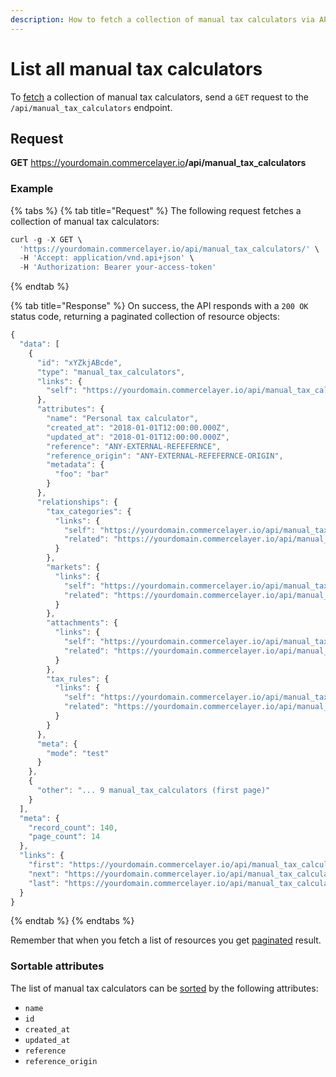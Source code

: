 ```yaml
---
description: How to fetch a collection of manual tax calculators via API
---
```


# List all manual tax calculators

To <a href="https://docs.commercelayer.io/developers/fetching-resources" target="_blank">fetch</a> a collection of manual tax calculators, send a `GET` request to the `/api/manual_tax_calculators` endpoint.

## Request

**GET** https://yourdomain.commercelayer.io<b>/api/manual_tax_calculators</b>

### **Example**

{% tabs %}
{% tab title="Request" %}
The following request fetches a collection of manual tax calculators:

```javascript
curl -g -X GET \
  'https://yourdomain.commercelayer.io/api/manual_tax_calculators/' \
  -H 'Accept: application/vnd.api+json' \
  -H 'Authorization: Bearer your-access-token'
```
{% endtab %}

{% tab title="Response" %}
On success, the API responds with a `200 OK` status code, returning a paginated collection of resource objects:

```javascript
{
  "data": [
    {
      "id": "xYZkjABcde",
      "type": "manual_tax_calculators",
      "links": {
        "self": "https://yourdomain.commercelayer.io/api/manual_tax_calculators/xYZkjABcde"
      },
      "attributes": {
        "name": "Personal tax calculator",
        "created_at": "2018-01-01T12:00:00.000Z",
        "updated_at": "2018-01-01T12:00:00.000Z",
        "reference": "ANY-EXTERNAL-REFEFERNCE",
        "reference_origin": "ANY-EXTERNAL-REFEFERNCE-ORIGIN",
        "metadata": {
          "foo": "bar"
        }
      },
      "relationships": {
        "tax_categories": {
          "links": {
            "self": "https://yourdomain.commercelayer.io/api/manual_tax_calculators/xYZkjABcde/relationships/tax_categories",
            "related": "https://yourdomain.commercelayer.io/api/manual_tax_calculators/xYZkjABcde/tax_categories"
          }
        },
        "markets": {
          "links": {
            "self": "https://yourdomain.commercelayer.io/api/manual_tax_calculators/xYZkjABcde/relationships/markets",
            "related": "https://yourdomain.commercelayer.io/api/manual_tax_calculators/xYZkjABcde/markets"
          }
        },
        "attachments": {
          "links": {
            "self": "https://yourdomain.commercelayer.io/api/manual_tax_calculators/xYZkjABcde/relationships/attachments",
            "related": "https://yourdomain.commercelayer.io/api/manual_tax_calculators/xYZkjABcde/attachments"
          }
        },
        "tax_rules": {
          "links": {
            "self": "https://yourdomain.commercelayer.io/api/manual_tax_calculators/xYZkjABcde/relationships/tax_rules",
            "related": "https://yourdomain.commercelayer.io/api/manual_tax_calculators/xYZkjABcde/tax_rules"
          }
        }
      },
      "meta": {
        "mode": "test"
      }
    },
    {
      "other": "... 9 manual_tax_calculators (first page)"
    }
  ],
  "meta": {
    "record_count": 140,
    "page_count": 14
  },
  "links": {
    "first": "https://yourdomain.commercelayer.io/api/manual_tax_calculators?page[number]=1&page[size]=10",
    "next": "https://yourdomain.commercelayer.io/api/manual_tax_calculators?page[number]=2&page[size]=10",
    "last": "https://yourdomain.commercelayer.io/api/manual_tax_calculators?page[number]=14&page[size]=10"
  }
}
```
{% endtab %}
{% endtabs %}

Remember that when you fetch a list of resources you get <a href="https://docs.commercelayer.io/developers/pagination" target="_blank">paginated</a> result.

### Sortable attributes

The list of manual tax calculators can be <a href="https://docs.commercelayer.io/developers/sorting-results" target="_blank">sorted</a> by the following attributes:

* `name`
* `id`
* `created_at`
* `updated_at`
* `reference`
* `reference_origin`

